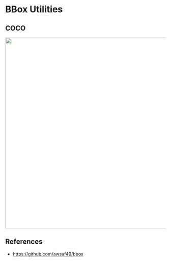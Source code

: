 # BBox Utilities

## COCO
<div align=center><img src="https://cocodataset.org/images/coco-logo.png" width=600></div>

## References
- https://github.com/awsaf49/bbox